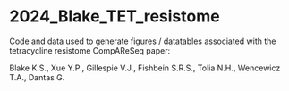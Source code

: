 # 2024_Blake_TET_resistome

Code and data used to generate figures / datatables associated with the tetracycline resistome CompAReSeq paper:

Blake K.S., Xue Y.P., Gillespie V.J., Fishbein S.R.S., Tolia N.H., Wencewicz T.A., Dantas G.